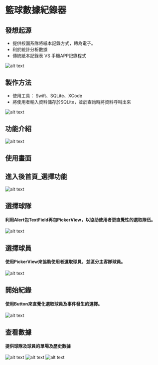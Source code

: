 # 籃球數據紀錄器 #

## 發想起源 ##

* 提供校園系隊將紙本記錄方式，轉為電子。
* 利於統計分析數據
* 傳統紙本記錄表 VS 手機APP記錄程式

![alt text](https://github.com/jimmy205/jimmy205.github.io/blob/master/basketballBox_img/Traditonal_App.png)  

## 製作方法 ##

* 使用工具： Swift、SQLite、XCode
* 將使用者輸入資料儲存於SQLite，並於查詢時將資料呼叫出來

![alt text](https://github.com/jimmy205/jimmy205.github.io/blob/master/basketballBox_img/flowchart.png)  

## 功能介紹 ##

![alt text](https://github.com/jimmy205/jimmy205.github.io/blob/master/basketballBox_img/App_cando.png)

## 使用畫面 ##

## 進入後首頁_選擇功能 ##

![alt text](https://github.com/jimmy205/jimmy205.github.io/blob/master/basketballBox_img/IMG_6599.PNG)

## 選擇球隊 ##

#### 利用Alert包TextField再包PickerView，以協助使用者更直覺性的選取隊伍。 ####


![alt text](https://github.com/jimmy205/jimmy205.github.io/blob/master/basketballBox_img/basketballBox_img/IMG_65991.PNG)

## 選擇球員 ##

#### 使用PickerView來協助使用者選取球員，並區分主客隊球員。 ####


![alt text](https://github.com/jimmy205/jimmy205.github.io/blob/master/basketballBox_img/IMG_6602.PNG)

## 開始紀錄 ##

#### 使用Button來直覺化選取球員及事件發生的選擇。 ####


![alt text](https://github.com/jimmy205/jimmy205.github.io/blob/master/basketballBox_img/IMG_6603.PNG)

## 查看數據 ##

#### 提供球隊及球員的單場及歷史數據 ####

![alt text](https://github.com/jimmy205/jimmy205.github.io/blob/master/basketballBox_img/IMG_6604.PNG)
![alt text](https://github.com/jimmy205/jimmy205.github.io/blob/master/basketballBox_img/IMG_6605.PNG)
![alt text](https://github.com/jimmy205/jimmy205.github.io/blob/master/basketballBox_img/IMG_6606.PNG)




